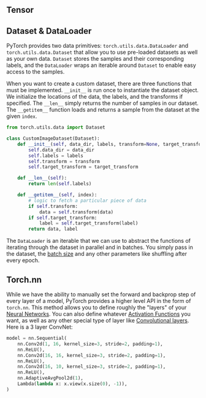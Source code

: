 
## Tensor


## Dataset & DataLoader

PyTorch provides two data primitives: `torch.utils.data.DataLoader` and `torch.utils.data.Dataset` that allow you to use pre-loaded datasets as well as your own data. `Dataset` stores the samples and their corresponding labels, and the `DataLoader` wraps an iterable around `Dataset` to enable easy access to the samples.

When you want to create a custom dataset, there are three functions that must be implemented. `__init__` is run once to instantiate the dataset object. We initialize the locations of the data, the labels, and the transforms if specified. The `__len__` simply returns the number of samples in our dataset. The `__getitem__` function loads and returns a sample from the dataset at the given `index`.

```python
from torch.utils.data import Dataset

class CustomImageDataset(Dataset):
	def __init__(self, data_dir, labels, transform=None, target_transform=None):
		self.data_dir = data_dir
		self.labels = labels
		self.transform = transform
		self.target_transform = target_transform

	def __len__(self):
		return len(self.labels)

	def __getitem__(self, index):
		# logic to fetch a particular piece of data
		if self.transform:
			data = self.transform(data)
		if self.target_transform:
			label = self.target_transform(label)
		return data, label
```

The `DataLoader` is an iterable that we can use to abstract the functions of iterating through the dataset in parallel and in batches. You simply pass in the dataset, the [batch size](../../Machine%20Learning/Deep%20Learning/Optimizers.md) and any other parameters like shuffling after every epoch.

## Torch.nn

While we have the ability to manually set the forward and backprop step of every layer of a model, PyTorch provides a higher level API in the form of `torch.nn`. This method allows you to define roughly the "layers" of your [Neural Networks](../../Machine%20Learning/Deep%20Learning/Neural%20Networks.md). You can also define whatever [Activation Functions](../../Machine%20Learning/Deep%20Learning/Activation%20Functions.md) you want, as well as any other special type of layer like [Convolutional layers](../../Machine%20Learning/Deep%20Learning/Convolutional%20Neural%20Net.md). Here is a 3 layer ConvNet:

```python
model = nn.Sequential(
    nn.Conv2d(1, 16, kernel_size=3, stride=2, padding=1),
    nn.ReLU(),
    nn.Conv2d(16, 16, kernel_size=3, stride=2, padding=1),
    nn.ReLU(),
    nn.Conv2d(16, 10, kernel_size=3, stride=2, padding=1),
    nn.ReLU(),
    nn.AdaptiveAvgPool2d(1),
    Lambda(lambda x: x.view(x.size(0), -1)),
)
```
